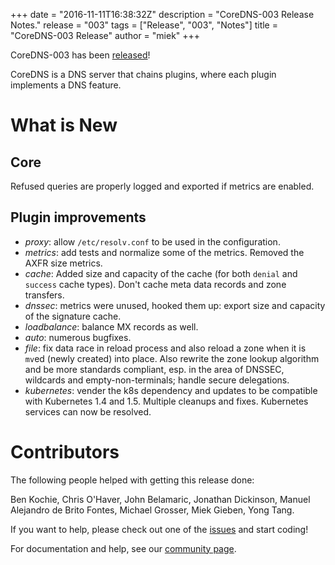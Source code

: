 +++
date = "2016-11-11T16:38:32Z"
description = "CoreDNS-003 Release Notes."
release = "003"
tags = ["Release", "003", "Notes"]
title = "CoreDNS-003 Release"
author = "miek"
+++

CoreDNS-003 has been [released](https://github.com/coredns/coredns/releases)!

CoreDNS is a DNS server that chains plugins, where each plugin implements a DNS feature.

# What is New

## Core

Refused queries are properly logged and exported if metrics are enabled.

## Plugin improvements

* *proxy*: allow  `/etc/resolv.conf` to be used in the configuration.
* *metrics*: add tests and normalize some of the metrics. Removed the AXFR size metrics.
* *cache*: Added size and capacity of the cache (for both `denial` and `success` cache types).
  Don't cache meta data records and zone transfers.
* *dnssec*: metrics were unused, hooked them up: export size and capacity of the signature cache.
* *loadbalance*: balance MX records as well.
* *auto*: numerous bugfixes.
* *file*: fix data race in reload process and also reload a zone when it is `mv`ed (newly created) into place.
  Also rewrite the zone lookup algorithm and be more standards compliant, esp. in the area of DNSSEC, wildcards and empty-non-terminals; handle secure delegations.
* *kubernetes*: vender the k8s dependency and updates to be compatible with Kubernetes 1.4 and 1.5.
   Multiple cleanups and fixes. Kubernetes services can now be resolved.

# Contributors

The following people helped with getting this release done:

Ben Kochie,
Chris O'Haver,
John Belamaric,
Jonathan Dickinson,
Manuel Alejandro de Brito Fontes,
Michael Grosser,
Miek Gieben,
Yong Tang.

If you want to help, please check out one of the [issues](https://github.com/coredns/coredns/issues/)
and start coding!

For documentation and help, see our [community page](https://coredns.io/community/).

